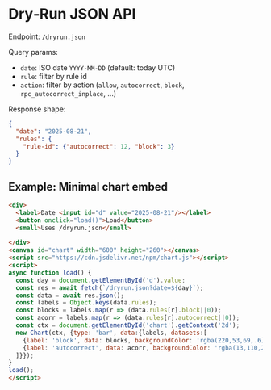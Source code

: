 # Dry‑Run JSON API

Endpoint: `/dryrun.json`

Query params:
- `date`: ISO date `YYYY-MM-DD` (default: today UTC)
- `rule`: filter by rule id
- `action`: filter by action (`allow`, `autocorrect`, `block`, `rpc_autocorrect_inplace`, ...)

Response shape:
```json
{
  "date": "2025-08-21",
  "rules": {
    "rule-id": {"autocorrect": 12, "block": 3}
  }
}
```

## Example: Minimal chart embed

```html
<div>
  <label>Date <input id="d" value="2025-08-21"/></label>
  <button onclick="load()">Load</button>
  <small>Uses /dryrun.json</small>
  
</div>
<canvas id="chart" width="600" height="260"></canvas>
<script src="https://cdn.jsdelivr.net/npm/chart.js"></script>
<script>
async function load() {
  const day = document.getElementById('d').value;
  const res = await fetch(`/dryrun.json?date=${day}`);
  const data = await res.json();
  const labels = Object.keys(data.rules);
  const blocks = labels.map(r => (data.rules[r].block||0));
  const acorr = labels.map(r => (data.rules[r].autocorrect||0));
  const ctx = document.getElementById('chart').getContext('2d');
  new Chart(ctx, {type: 'bar', data:{labels, datasets:[
    {label: 'block', data: blocks, backgroundColor: 'rgba(220,53,69,.6)'},
    {label: 'autocorrect', data: acorr, backgroundColor: 'rgba(13,110,253,.6)'}
  ]}});
}
load();
</script>
```
